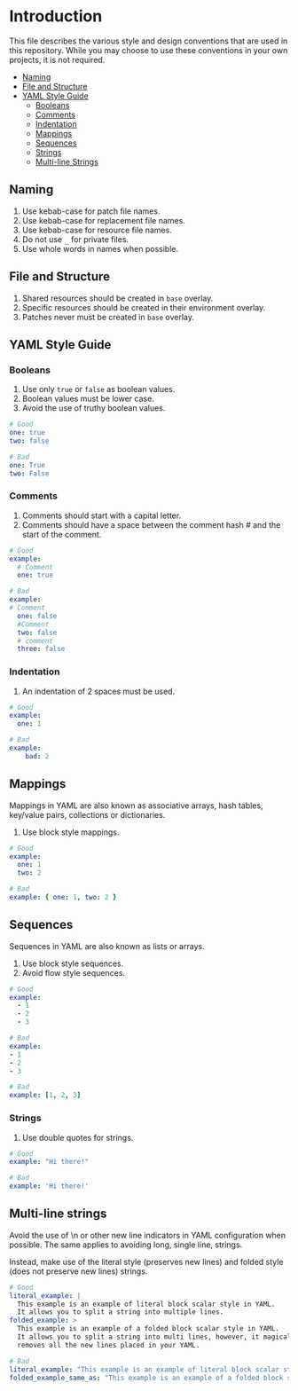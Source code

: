 # Introduction

This file describes the various style and design conventions that are used in this repository. While you may choose to use these conventions in your own projects, it is not required.

- [Naming](#naming)
- [File and Structure](#file-and-structure)
- [YAML Style Guide](#yaml-style-guide)
  - [Booleans](#booleans)
  - [Comments](#comments)
  - [Indentation](#indentation)
  - [Mappings](#mappings)
  - [Sequences](#sequences)
  - [Strings](#strings)
  - [Multi-line Strings](#multi-line-strings)

## Naming

1. Use kebab-case for patch file names.
2. Use kebab-case for replacement file names.
3. Use kebab-case for resource file names.
4. Do not use <kbd>_</kbd> for private files.
5. Use whole words in names when possible.

## File and Structure

1. Shared resources should be created in `base` overlay.
2. Specific resources should be created in their environment overlay.
3. Patches never must be created in `base` overlay.

## YAML Style Guide

### Booleans

1. Use only `true` or `false` as boolean values.
2. Boolean values must be lower case.
3. Avoid the use of truthy boolean values.

```yaml
# Good
one: true
two: false

# Bad
one: True
two: False
```

### Comments

1. Comments should start with a capital letter.
2. Comments should have a space between the comment hash # and the start of the comment.

```yaml
# Good
example:
  # Comment
  one: true

# Bad
example:
# Comment
  one: false
  #Comment
  two: false
  # comment
  three: false
```

### Indentation

1. An indentation of 2 spaces must be used.

```yaml
# Good
example:
  one: 1

# Bad
example:
    bad: 2
```

## Mappings

Mappings in YAML are also known as associative arrays, hash tables, key/value pairs, collections or dictionaries.

1. Use block style mappings.

```yaml
# Good
example:
  one: 1
  two: 2

# Bad
example: { one: 1, two: 2 }
```

## Sequences

Sequences in YAML are also known as lists or arrays.

1. Use block style sequences.
2. Avoid flow style sequences.

```yaml
# Good
example:
  - 1
  - 2
  - 3

# Bad
example:
- 1
- 2
- 3

# Bad
example: [1, 2, 3]
```

### Strings

1. Use double quotes for strings.

```yaml
# Good
example: "Hi there!"

# Bad
example: 'Hi there!'
```

## Multi-line strings

Avoid the use of \n or other new line indicators in YAML configuration when possible. The same applies to avoiding long, single line, strings.

Instead, make use of the literal style (preserves new lines) and folded style (does not preserve new lines) strings.

```yaml
# Good
literal_example: |
  This example is an example of literal block scalar style in YAML.
  It allows you to split a string into multiple lines.
folded_example: >
  This example is an example of a folded block scalar style in YAML.
  It allows you to split a string into multi lines, however, it magically
  removes all the new lines placed in your YAML.

# Bad
literal_example: "This example is an example of literal block scalar style in YAML.\nIt allows you to split a string into multiple lines.\n"
folded_example_same_as: "This example is an example of a folded block scalar style in YAML. It allows you to split a string into multi lines, however, it magically removes all the new lines placed in your YAML.\n"
```
